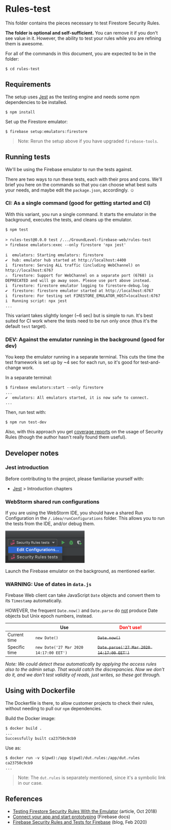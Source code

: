 # Rules-test

This folder contains the pieces necessary to test Firestore Security Rules. 

**The folder is optional and self-sufficient.** You can remove it if you don't see value in it. However, the ability to test your rules while you are refining them is awesome.

For all of the commands in this document, you are expected to be in the folder:

```
$ cd rules-test
```

## Requirements

The setup uses [Jest](https://jestjs.io) as the testing engine and needs some npm dependencies to be installed.

```
$ npm install
```
 
Set up the Firestore emulator:

```
$ firebase setup:emulators:firestore
```

>Note: Rerun the setup above if you have upgraded `firebase-tools`.


## Running tests

We'll be using the Firebase emulator to run the tests against.

There are two ways to run these tests, each with their pros and cons. We'll brief you here on the commands so that you can choose what best suits your needs, and maybe edit the `package.json`, accordingly. ☺️


### CI: As a single command (good for getting started and CI)

With this variant, you run a single command. It starts the emulator in the background, executes the tests, and cleans up the emulator.

```
$ npm test

> rules-test@0.0.0 test /.../GroundLevel-firebase-web/rules-test
> firebase emulators:exec --only firestore 'npx jest'

i  emulators: Starting emulators: firestore
✔  hub: emulator hub started at http://localhost:4400
i  firestore: Serving ALL traffic (including WebChannel) on http://localhost:6767
⚠  firestore: Support for WebChannel on a separate port (6768) is DEPRECATED and will go away soon. Please use port above instead.
i  firestore: firestore emulator logging to firestore-debug.log
✔  firestore: firestore emulator started at http://localhost:6767
i  firestore: For testing set FIRESTORE_EMULATOR_HOST=localhost:6767
i  Running script: npx jest
...
```

This variant takes slightly longer (~6 sec) but is simple to run. It's best suited for CI work where the tests need to be run only once (thus it's the default `test` target).


### DEV: Against the emulator running in the background (good for dev)

You keep the emulator running in a separate terminal. This cuts the time the test framework is set up by ~4 sec for each run, so it's good for test-and-change work.

In a separate terminal:

```
$ firebase emulators:start --only firestore
...
✔  emulators: All emulators started, it is now safe to connect.
...
```

Then, run test with:

```
$ npm run test-dev
```

Also, with this approach you get [coverage reports](https://firebase.google.com/docs/firestore/security/test-rules-emulator#generate_test_reports) on the usage of Security Rules (though the author hasn't really found them useful).


## Developer notes

### Jest introduction

Before contributing to the project, please familiarise yourself with:

- [Jest](https://jestjs.io/docs/en/getting-started) > Introduction chapters 

### WebStorm shared run configurations

If you are using the WebStorm IDE, you should have a shared Run Configuration in the `/.idea/runConfigurations` folder. This allows you to run the tests from the IDE, and/or debug them.

![](.images/webstorm-run-config.png)

Launch the Firebase emulator on the background, as mentioned earlier.


### WARNING: Use of dates in `data.js`

Firebase Web client can take JavaScript `Date` objects and convert them to its `Timestamp` automatically. 

HOWEVER, the frequent `Date.now()` and `Date.parse` do <u>not</u> produce Date objects but Unix epoch numbers, instead.

||Use|<font color=red>Don't use!</font>|
|---|---|---|
|Current time|`new Date()`|<strike>`Date.now()`</strike>|
|Specific time|`new Date('27 Mar 2020 14:17:00 EET')`|<strike>`Date.parse('27 Mar 2020 14:17:00 EET')`</strike>|

*Note: We could detect these automatically by applying the access rules also to the admin setup. That would catch the discrepancies. Now we don't do it, and we don't test validity of reads, just writes, so these got through.*


## Using with Dockerfile

The Dockerfile is there, to allow customer projects to check their rules, without needing to pull our `npm` dependencies.

Build the Docker image:

```
$ docker build .
...
Successfully built ca23750c9cb9
```

Use as: 

```
$ docker run -v $(pwd):/app $(pwd)/dut.rules:/app/dut.rules ca23750c9cb9
...
```

>Note: The `dut.rules` is separately mentioned, since it's a symbolic link in our case.


## References

- [Testing Firestore Security Rules With the Emulator](https://fireship.io/lessons/testing-firestore-security-rules-with-the-emulator/) (article, Oct 2018)
- [Connect your app and start prototyping](https://firebase.google.com/docs/emulator-suite/connect_and_prototype) (Firebase docs)
- [Firebase Security Rules and Tests for Firebase](https://medium.com/flutter-community/firestore-security-rules-and-tests-for-firebase-e195bdbea198) (blog, Feb 2020)

